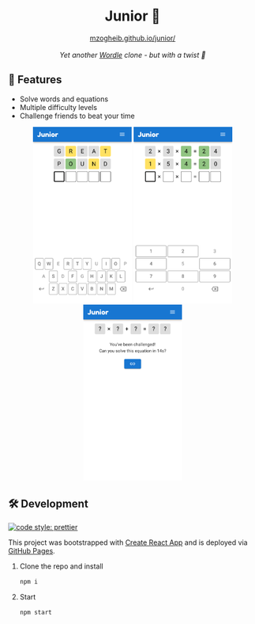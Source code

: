 <div align="center">
<h1>Junior 🧢</h1>
<div><a href="https://mzogheib.github.io/junior/">mzogheib.github.io/junior/</a></div>
<br />
<em>Yet another <a href="https://en.wikipedia.org/wiki/Wordle" target="_blank">Wordle</a> clone - but with a twist 💃</em>
</div>

## 💫 Features

- Solve words and equations
- Multiple difficulty levels
- Challenge friends to beat your time

<div align="center">
    <img src="assets/words.png" alt="words" width="200" />
    <img src="assets/numbers.png" alt="numbers" width="200" />
    <img src="assets/challenge.png" alt="challenge" width="200" />
</div>

## 🛠️ Development

[![code style: prettier](https://img.shields.io/badge/code_style-prettier-ff69b4.svg?style=flat-square)](https://github.com/prettier/prettier)

This project was bootstrapped with [Create React App](https://github.com/facebook/create-react-app) and is deployed via [GitHub Pages](https://docs.github.com/en/pages).

1. Clone the repo and install

   ```sh
   npm i
   ```

2. Start

   ```sh
   npm start
   ```
